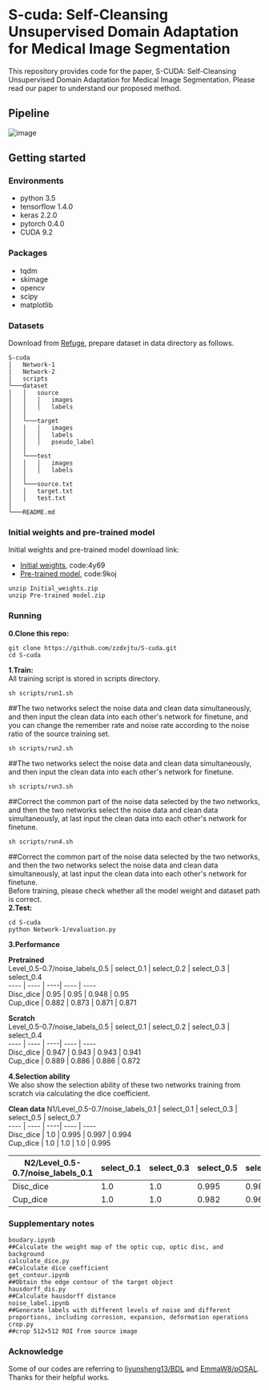 # S-cuda: Self-Cleansing Unsupervised Domain Adaptation for Medical Image Segmentation
This repository provides code for the paper, S-CUDA: Self-Cleansing Unsupervised Domain Adaptation for Medical Image Segmentation. Please read our paper to understand our proposed method.
## Pipeline
![image](https://user-images.githubusercontent.com/38779372/110201691-84edaa00-7e9f-11eb-94bb-1043dc82eba7.png)
## Getting started
### Environments
* python 3.5
* tensorflow 1.4.0
* keras 2.2.0
* pytorch 0.4.0
* CUDA 9.2
### Packages
* tqdm
* skimage
* opencv
* scipy
* matplotlib
### Datasets
Download from [Refuge](https://refuge.grand-challenge.org/), prepare dataset in data directory as follows.
```
S-cuda
│   Network-1
|   Network-2
│   scripts
└───dataset
│   │   source
│   │   │   images
│   │   │   labels
│   │
│   └───target
│   │   │   images
│   │   │   labels
│   │   │   pseudo_label 
│   │ 
│   └───test
│   │   │   images
│   │   │   labels
│   │
│   └───source.txt
│   │   target.txt
│   │   test.txt
│        
└───README.md
```
### Initial weights and pre-trained model
Initial weights and pre-trained model download link:
* [Initial weights](https://pan.baidu.com/s/1EUfmEAyUn6NdBbJ7Pq8C_Q), code:4y69
* [Pre-trained model](https://pan.baidu.com/s/1R05swgfBVpXSscVI07mxpg), code:9koj
```
unzip Initial_weights.zip 
unzip Pre-trained model.zip 
```
### Running
__0.Clone this repo:__  
```
git clone https://github.com/zzdxjtu/S-cuda.git
cd S-cuda
```
__1.Train:__  
All training script is stored in scripts directory.
```
sh scripts/run1.sh  
```
##The two networks select the noise data and clean data simultaneously, and then input the clean data into each other's network for finetune, and you can change the remember rate and noise rate according to the noise ratio of the source training set.
```
sh scripts/run2.sh  
```
##The two networks select the noise data and clean data simultaneously, and then input the clean data into each other's network for finetune.
```
sh scripts/run3.sh  
```
##Correct the common part of the noise data selected by the two networks, and then the two networks select the noise data and clean data simultaneously, at last input the clean data into each other's network for finetune.
```
sh scripts/run4.sh  
```
##Correct the common part of the noise data selected by the two networks, and then the two networks select the noise data and clean data simultaneously, at last input the clean data into each other's network for finetune.  
Before training, please check whether all the model weight and dataset path is correct.  
__2.Test:__  
```
cd S-cuda
python Network-1/evaluation.py
```
__3.Performance__  

**Pretrained**  
Level_0.5-0.7/noise_labels_0.5 | select_0.1 | select_0.2 | select_0.3 | select_0.4  
---- | ---- | ----| ---- | ----  
Disc_dice | 0.95 | 0.95 | 0.948 | 0.95  
Cup_dice | 0.882 | 0.873 | 0.871 | 0.871  

**Scratch**  
Level_0.5-0.7/noise_labels_0.5 | select_0.1 | select_0.2 | select_0.3 | select_0.4   
---- | ---- | ----| ---- | ----  
Disc_dice | 0.947 | 0.943 | 0.943 | 0.941  
Cup_dice | 0.889 | 0.886 | 0.886 | 0.872  

__4.Selection ability__  
We also show the selection ability of these two networks training from scratch via calculating the dice coefficient.

**Clean data**
N1/Level_0.5-0.7/noise_labels_0.1 | select_0.1 | select_0.3 | select_0.5 | select_0.7   
---- | ---- | ----| ---- | ----  
Disc_dice | 1.0 | 0.995 | 0.997 | 0.994  
Cup_dice | 1.0 | 1.0 | 1.0 | 0.995  

N2/Level_0.5-0.7/noise_labels_0.1 | select_0.1 | select_0.3 | select_0.5 | select_0.7   
---- | ---- | ----| ---- | ----  
Disc_dice | 1.0 | 1.0 | 0.995 | 0.983  
Cup_dice | 1.0 | 1.0 | 0.982 | 0.967  
### Supplementary notes  
```
boudary.ipynb  
##Calculate the weight map of the optic cup, optic disc, and background  
calculate_dice.py  
##Calculate dice coefficient  
get_contour.ipynb  
##Obtain the edge contour of the target object  
hausdorff_dis.py  
##Calculate hausdorff distance  
noise_label.ipynb  
##Generate labels with different levels of noise and different proportions, including corrosion, expansion, deformation operations
crop.py  
##crop 512×512 ROI from source image
```
### Acknowledge  
Some of our codes are referring to [liyunsheng13/BDL](https://github.com/liyunsheng13/BDL) and [EmmaW8/pOSAL](https://github.com/EmmaW8/pOSAL). Thanks for their helpful works.
